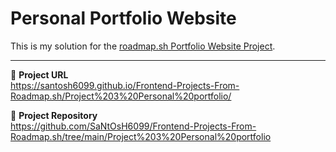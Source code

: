 # Personal Portfolio Website

This is my solution for the [roadmap.sh Portfolio Website Project](https://roadmap.sh/projects/portfolio-website).

---

🔗 **Project URL**  
https://santosh6099.github.io/Frontend-Projects-From-Roadmap.sh/Project%203%20Personal%20portfolio/

📁 **Project Repository**  
https://github.com/SaNtOsH6099/Frontend-Projects-From-Roadmap.sh/tree/main/Project%203%20Personal%20portfolio
